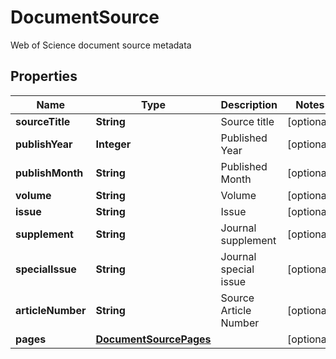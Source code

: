 

# DocumentSource

Web of Science document source metadata

## Properties

Name | Type | Description | Notes
------------ | ------------- | ------------- | -------------
**sourceTitle** | **String** | Source title |  [optional]
**publishYear** | **Integer** | Published Year |  [optional]
**publishMonth** | **String** | Published Month |  [optional]
**volume** | **String** | Volume |  [optional]
**issue** | **String** | Issue |  [optional]
**supplement** | **String** | Journal supplement |  [optional]
**specialIssue** | **String** | Journal special issue |  [optional]
**articleNumber** | **String** | Source Article Number |  [optional]
**pages** | [**DocumentSourcePages**](DocumentSourcePages.md) |  |  [optional]



